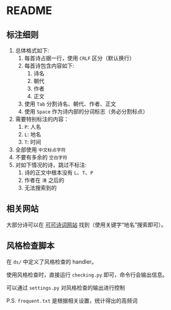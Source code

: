 # README

## 标注细则

1. 总体格式如下:
    1. 每首诗占据一行，使用 `CRLF` 区分（默认换行）
    2. 每首诗包含内容如下:
        1. 诗名
        2. 朝代
        3. 作者
        4. 正文
    3. 使用 `Tab` 分割诗名、朝代、作者、正文
    4. 使用 `Space` 作为诗内部的分词标志（务必分割标点）
2. 需要特别标注的内容：
    1. `P`: 人名
    2. `L`: 地名
    3. `T`: 时间
3. 全部使用 `中文标点字符`
4. 不要有多余的 `空白字符`
5. 对如下情况的诗，跳过不标注:
   1. 诗的正文中根本没有 `L`、`T`、`P`
   2. 作者在 `清` 之后的
   3. 无法搜索到的

## 相关网站

大部分诗可以在 [可可诗词网站](https://www.kekeshici.com/) 找到（使用关键字“地名”搜索即可）。

## 风格检查脚本

在 `ds/` 中定义了风格检查的 handler。

使用风格检查时，直接运行 `checking.py` 即可，命令行会输出信息。

可以通过 `settings.py` 对风格检查的输出进行控制

P.S. `frequent.txt` 是根据相关设置，统计得出的高频词
